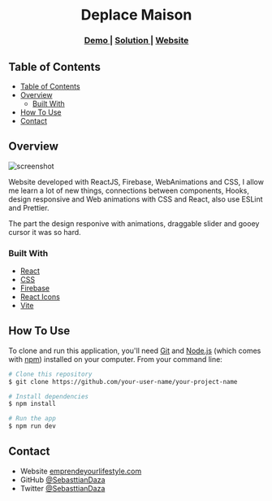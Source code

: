 <!-- Please update value in the {}  -->

<h1 align="center">Deplace Maison</h1>

<div align="center">
  <h3>
    <a href="https://{https://deplacemaison-2f33d.web.app/}">
      Demo
    </a>
    <span> | </span>
    <a href="https://{[Repo](https://github.com/SebasttianDaza/DeplaceMaison)}">
      Solution
    </a>
    <span> | </span>
    <a href="https://emprendeyourlifestyle.com/portafolio/">
      Website
    </a>
  </h3>
</div>

<!-- TABLE OF CONTENTS -->

## Table of Contents

- [Table of Contents](#table-of-contents)
- [Overview](#overview)
  - [Built With](#built-with)
- [How To Use](#how-to-use)
- [Contact](#contact)

<!-- OVERVIEW -->

## Overview

![screenshot](https://www.frontendpractice.com/static/20077d18295c4928154836b73e921ede/893fe/347e9d96-407c-4008-9218-4ee3a3edd600_deplace-maison.png)

Website developed with ReactJS, Firebase, WebAnimations and CSS, I allow me learn a lot of new things, connections between components, Hooks, design responsive and Web animations with CSS and React, also use ESLint and Prettier.

The part the design responive with animations, draggable slider and gooey cursor it was so hard.

### Built With

<!-- This section should list any major frameworks that you built your project using. Here are a few examples.-->

- [React](https://reactjs.org/)
- [CSS](https://vuejs.org/)
- [Firebase](https://tailwindcss.com/)
- [React Icons](https://react-icons.netlify.com/)
- [Vite](https://vitejs.dev/)


## How To Use

<!-- Example: -->

To clone and run this application, you'll need [Git](https://git-scm.com) and [Node.js](https://nodejs.org/en/download/) (which comes with [npm](http://npmjs.com)) installed on your computer. From your command line:

```bash
# Clone this repository
$ git clone https://github.com/your-user-name/your-project-name

# Install dependencies
$ npm install

# Run the app
$ npm run dev
```

## Contact

- Website [emprendeyourlifestyle.com](https://emprendeyourlifestyle.com/)
- GitHub [@SebasttianDaza](https://github.com/SebasttianDaza)
- Twitter [@SebasttianDaza](https://twitter.com/SebasttianDaza)